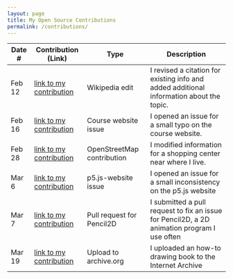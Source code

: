 ```yaml
---
layout: page
title: My Open Source Contributions
permalink: /contributions/
---
```


<!--
Type of the contribution should be "Wikipedia edit", "OpenStreet Map feature", "Documentation", "Course website", "Blog",
"Browser Add-on", etc.

The description should include a brief summary of what you did.

The link should bring us to a public page that shows your contribution. 

Replace the first row with your own contribution. 

-->





| Date # | Contribution (Link)| Type| Description|
| --- | --- | --- | --- |
| Feb 12 | [link to my contribution](https://en.wikipedia.org/w/index.php?title=%C5%8Cokayama_Station&diff=prev&oldid=1138972510) | Wikipedia edit | I revised a citation for existing info and added additional information about the topic. |
| Feb 16 | [link to my contribution](https://github.com/joannakl/ossd/issues/47) | Course website issue | I opened an issue for a small typo on the course website. |
| Feb 28 | [link to my contribution](https://www.openstreetmap.org/changeset/133131060) | OpenStreetMap contribution | I modified information for a shopping center near where I live. |
| Mar 6 | [link to my contribution](https://github.com/processing/p5.js-website/issues/1334) | p5.js-website issue | I opened an issue for a small inconsistency on the p5.js website |
| Mar 7 | [link to my contribution](https://github.com/pencil2d/pencil/pull/1750) | Pull request for Pencil2D | I submitted a pull request to fix an issue for Pencil2D, a 2D animation program I use often |
| Mar 19 | [link to my contribution](https://archive.org/details/art-anatomy-learned-from-sketches_202303) | Upload to archive.org | I uploaded an how-to drawing book to the Internet Archive |
